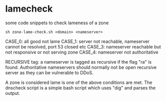 # lamecheck
some code snippets to check lameness of a zone

``sh zone-lame-check.sh <domain> <nameserver>``

CASE_0: all good not lame
CASE_1: server not reachable, nameserver cannot be resolved, port 53 closed etc
CASE_3: nameserver reachable but not responsive or not serving zone
CASE_4: nameserver not authoritative

RECURSIVE tag: a nameserver is tagged as recursive if the flag "ra" is found. Authoritative nameservers should normally not be open recursive server as they can be vulnerable to DDoS.

A zone is considered lame is one of the above conditions are met. The dnscheck script is a simple bash script which uses "dig" and parses the output.


